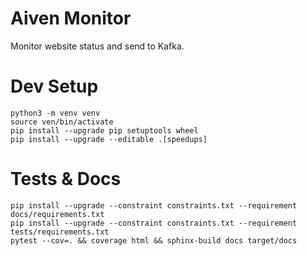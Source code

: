 # Aiven Monitor
Monitor website status and send to Kafka.

# Dev Setup
```shell script
python3 -m venv venv
source ven/bin/activate
pip install --upgrade pip setuptools wheel
pip install --upgrade --editable .[speedups]
```

# Tests & Docs
```shell script
pip install --upgrade --constraint constraints.txt --requirement docs/requirements.txt
pip install --upgrade --constraint constraints.txt --requirement tests/requirements.txt
pytest --cov=. && coverage html && sphinx-build docs target/docs
``` 
